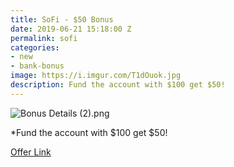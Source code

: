 ```yaml
---
title: SoFi - $50 Bonus
date: 2019-06-21 15:18:00 Z
permalink: sofi
categories:
- new
- bank-bonus
image: https://i.imgur.com/T1dOuok.jpg
description: Fund the account with $100 get $50!
---
```


![Bonus Details (2).png](/uploads/Bonus%20Details%20(2).png)

\*Fund the account with $100 get $50!

[Offer Link](https://www.sofi.com/share/money/2501161/)
